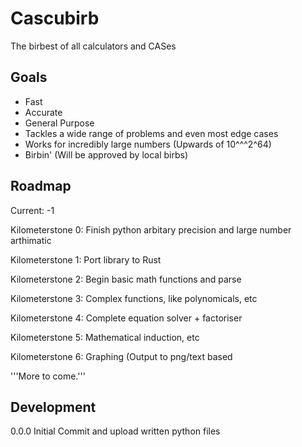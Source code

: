 # Cascubirb
The birbest of all calculators and CASes

## Goals

* Fast
* Accurate
* General Purpose
* Tackles a wide range of problems and even most edge cases
* Works for incredibly large numbers (Upwards of 10^^^2^64)
* Birbin' (Will be approved by local birbs)
## Roadmap 
Current: -1

Kilometerstone 0: Finish python arbitary precision and large number arthimatic

Kilometerstone 1: Port library to Rust

Kilometerstone 2: Begin basic math functions and parse

Kilometerstone 3: Complex functions, like polynomicals, etc

Kilometerstone 4: Complete equation solver + factoriser

Kilometerstone 5: Mathematical induction, etc

Kilometerstone 6: Graphing (Output to png/text based

'''More to come.'''

## Development
0.0.0 Initial Commit and upload written python files


